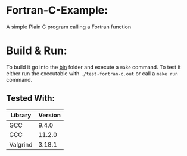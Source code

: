 # Fortran-C-Example:
A simple Plain C program calling a Fortran function

# Build & Run:
To build it go into the [bin](./bin) folder and execute a `make` command.
To test it either run the executable with `./test-fortran-c.out` or call a `make run` command.

## Tested With:
| Library  | Version  |
| -------- | -------- |
| GCC      | 9.4.0    |
| GCC      | 11.2.0   |
| Valgrind | 3.18.1   |